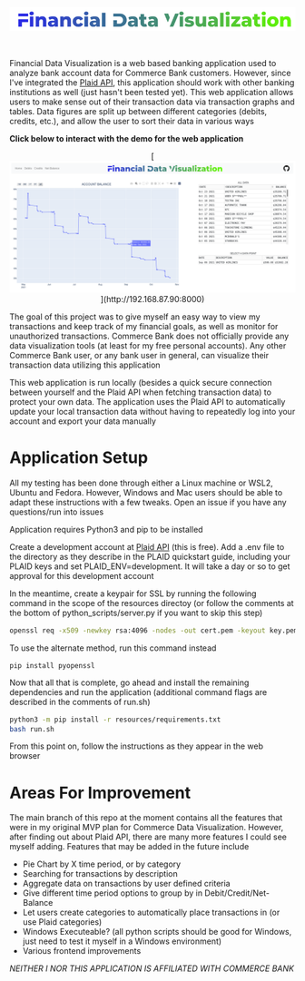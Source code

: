 <p align="center">
  <img src="resources/readme/logo.png">
</p>

<br />

Financial Data Visualization is a web based banking application used to analyze bank account data for Commerce Bank customers. However, since I've integrated the [Plaid API](https://www.plaid.com), this application should work with other banking institutions as well (just hasn't been tested yet). This web application allows users to make sense out of their transaction data via transaction graphs and tables. Data figures are split up between different categories (debits, credits, etc.), and allow the user to sort their data in various ways

**Click below to interact with the demo for the web application**
<p align="center">
  [<img src="resources/readme/demo.png">](http://192.168.87.90:8000)
</p>


The goal of this project was to give myself an easy way to view my transactions and keep track of my financial goals, as well as monitor for unauthorized transactions. Commerce Bank does not officially provide any data visualization tools (at least for my free personal accounts). Any other Commerce Bank user, or any bank user in general, can visualize their transaction data utilizing this application


This web application is run locally (besides a quick secure connection between yourself and the Plaid API when fetching transaction data) to protect your own data. The application uses the Plaid API to automatically update your local transaction data without having to repeatedly log into your account and export your data manually


# Application Setup


All my testing has been done through either a Linux machine or WSL2, Ubuntu and Fedora. However, Windows and Mac users should be able to adapt these instructions with a few tweaks. Open an issue if you have any questions/run into issues

Application requires Python3 and pip to be installed

Create a development account at [Plaid API](https://www.plaid.com) (this is free). Add a .env file to the directory as they describe in the PLAID quickstart guide,
including your PLAID keys and set PLAID_ENV=development. It will take a day or so to get approval for this development account

In the meantime, create a keypair for SSL by running the following command in the scope of the resources directoy (or follow the comments at the bottom of python_scripts/server.py if you want to skip this step)

```bash
openssl req -x509 -newkey rsa:4096 -nodes -out cert.pem -keyout key.pem -days 365
```

To use the alternate method, run this command instead

```
pip install pyopenssl
```

Now that all that is complete, go ahead and install the remaining dependencies and run the application (additional command flags are described in the comments of run.sh)

```bash
python3 -m pip install -r resources/requirements.txt
bash run.sh
```

From this point on, follow the instructions as they appear in the web browser

# Areas For Improvement

The main branch of this repo at the moment contains all the features that were in my original MVP plan for Commerce Data Visualization. However, after finding out about Plaid API, there are many more features I could see myself adding. Features that may be added in the future include

- Pie Chart by X time period, or by category
- Searching for transactions by description
- Aggregate data on transactions by user defined criteria
- Give different time period options to group by in Debit/Credit/Net-Balance
- Let users create categories to automatically place transactions in (or use Plaid categories)
- Windows Executeable? (all python scripts should be good for Windows, just need to test it myself in a Windows environment)
- Various frontend improvements




*NEITHER I NOR THIS APPLICATION IS AFFILIATED WITH COMMERCE BANK*
